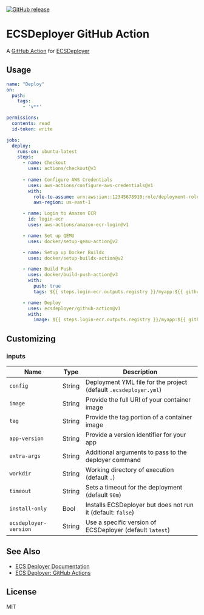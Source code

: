 [![GitHub release](https://img.shields.io/github/release/ecsdeployer/github-action.svg?logo=github&style=flat-square)](https://github.com/ecsdeployer/github-action/releases/latest)
<!--[![GitHub Marketplace](https://img.shields.io/badge/marketplace-ecsdeployer-action-blue?logo=github&style=flat-square)](https://github.com/marketplace/actions/ecsdeployer-action)-->

# ECSDeployer GitHub Action
A [GitHub Action](https://github.com/features/actions) for [ECSDeployer](https://ecsdeployer.com/)

## Usage
```yaml
name: "Deploy"
on:
  push:
    tags:
      - 'v**'

permissions:
  contents: read
  id-token: write

jobs:
  deploy:
    runs-on: ubuntu-latest
    steps:
      - name: Checkout
        uses: actions/checkout@v3
      
      - name: Configure AWS Credentials
        uses: aws-actions/configure-aws-credentials@v1
        with:
          role-to-assume: arn:aws:iam::12345678910:role/deployment-role
          aws-region: us-east-1

      - name: Login to Amazon ECR
        id: login-ecr
        uses: aws-actions/amazon-ecr-login@v1

      - name: Set up QEMU
        uses: docker/setup-qemu-action@v2

      - name: Setup up Docker Buildx
        uses: docker/setup-buildx-action@v2

      - name: Build Push
        uses: docker/build-push-action@v3
        with:
          push: true
          tags: ${{ steps.login-ecr.outputs.registry }}/myapp:${{ github.ref_name }}

      - name: Deploy
        uses: ecsdeployer/github-action@v1
        with:
          image: ${{ steps.login-ecr.outputs.registry }}/myapp:${{ github.ref_name }}
```

## Customizing

### inputs

Name       | Type     | Description
-----------|----------|------------
`config` | String | Deployment YML file for the project (default `.ecsdeployer.yml`)
`image` | String | Provide the full URI of your container image
`tag` | String | Provide the tag portion of a container image
`app-version` | String | Provide a version identifier for your app
`extra-args` | String | Additional arguments to pass to the deployer command
`workdir` | String | Working directory of execution (default `.`)
`timeout` | String | Sets a timeout for the deployment (default `90m`)
`install-only` | Bool | Installs ECSDeployer but does not run it (default: `false`)
`ecsdeployer-version` | String | Use a specific version of ECSDeployer (default `latest`)

## See Also
* [ECS Deployer Documentation](https://ecsdeployer.com/)
* [ECS Deployer: GitHub Actions](https://ecsdeployer.com/ci/github/)

## License
MIT